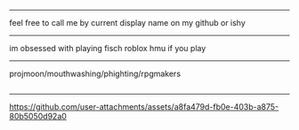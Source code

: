 ***
feel free to call me by current display name on my github or ishy
***
im obsessed with playing fisch roblox hmu if you play
***

projmoon/mouthwashing/phighting/rpgmakers
<p align="left"> <img src="https://komarev.com/ghpvc/?username=JIGOKUHEN&style=flat-square&color=red&abbreviated=true" alt=""/> 

***
https://github.com/user-attachments/assets/a8fa479d-fb0e-403b-a875-80b5050d92a0


